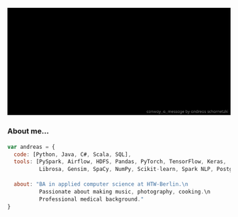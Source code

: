 ![conway a message](intro.gif)

### About me...

```javascript
var andreas = {
  code: [Python, Java, C#, Scala, SQL],
  tools: [PySpark, Airflow, HDFS, Pandas, PyTorch, TensorFlow, Keras, 
          Librosa, Gensim, SpaCy, NumPy, Scikit-learn, Spark NLP, Postgres, Ansible ...],

  about: "BA in applied computer science at HTW-Berlin.\n
          Passionate about making music, photography, cooking.\n
          Professional medical background."
}
```
<!--gif src: https://giphy.com/catturaproduction-->
<!--<p><img src="https://media0.giphy.com/media/67SVlMfSytb5VfvD90/giphy.gif?cid=790b76114f88c47a934405f726b4c22e244398cee21575af&rid=giphy.gif" width="60"></p>-->
